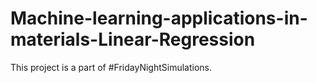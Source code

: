 # Machine-learning-applications-in-materials-Linear-Regression
This project is a part of #FridayNightSimulations. 
